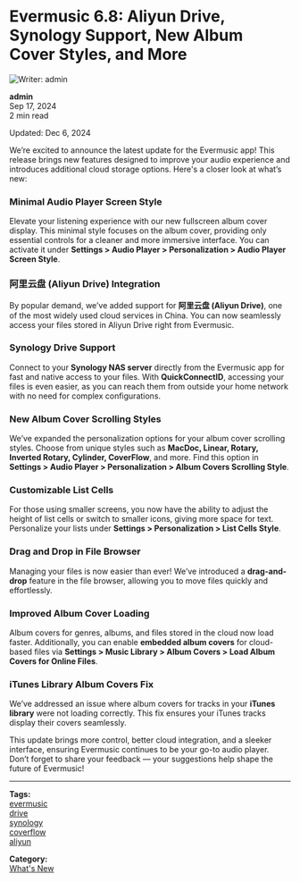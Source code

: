 # Evermusic 6.8: Aliyun Drive, Synology Support, New Album Cover Styles, and More

![Writer: admin](21260c_a693a1db9b5b41199827fb5e97aa89a1~mv2.png)

**admin**  
Sep 17, 2024  
2 min read  

Updated: Dec 6, 2024

We’re excited to announce the latest update for the Evermusic app! This release brings new features designed to improve your audio experience and introduces additional cloud storage options. Here's a closer look at what’s new:

### Minimal Audio Player Screen Style

Elevate your listening experience with our new fullscreen album cover display. This minimal style focuses on the album cover, providing only essential controls for a cleaner and more immersive interface. You can activate it under **Settings > Audio Player > Personalization > Audio Player Screen Style**.

### 阿里云盘 (Aliyun Drive) Integration

By popular demand, we’ve added support for **阿里云盘 (Aliyun Drive)**, one of the most widely used cloud services in China. You can now seamlessly access your files stored in Aliyun Drive right from Evermusic.

### Synology Drive Support

Connect to your **Synology NAS server** directly from the Evermusic app for fast and native access to your files. With **QuickConnectID**, accessing your files is even easier, as you can reach them from outside your home network with no need for complex configurations.

### New Album Cover Scrolling Styles

We’ve expanded the personalization options for your album cover scrolling styles. Choose from unique styles such as **MacDoc, Linear, Rotary, Inverted Rotary, Cylinder, CoverFlow**, and more. Find this option in **Settings > Audio Player > Personalization > Album Covers Scrolling Style**.

### Customizable List Cells

For those using smaller screens, you now have the ability to adjust the height of list cells or switch to smaller icons, giving more space for text. Personalize your lists under **Settings > Personalization > List Cells Style**.

### Drag and Drop in File Browser

Managing your files is now easier than ever! We’ve introduced a **drag-and-drop** feature in the file browser, allowing you to move files quickly and effortlessly.

### Improved Album Cover Loading

Album covers for genres, albums, and files stored in the cloud now load faster. Additionally, you can enable **embedded album covers** for cloud-based files via **Settings > Music Library > Album Covers > Load Album Covers for Online Files**.

### iTunes Library Album Covers Fix

We’ve addressed an issue where album covers for tracks in your **iTunes library** were not loading correctly. This fix ensures your iTunes tracks display their covers seamlessly.

This update brings more control, better cloud integration, and a sleeker interface, ensuring Evermusic continues to be your go-to audio player. Don’t forget to share your feedback — your suggestions help shape the future of Evermusic!

---

**Tags:**  
[evermusic](https://www.everappz.com/blog/tags/evermusic)  
[drive](https://www.everappz.com/blog/tags/drive)  
[synology](https://www.everappz.com/blog/tags/synology)  
[coverflow](https://www.everappz.com/blog/tags/coverflow)  
[aliyun](https://www.everappz.com/blog/tags/aliyun)

**Category:**  
[What's New](https://www.everappz.com/blog/categories/what-s-new)